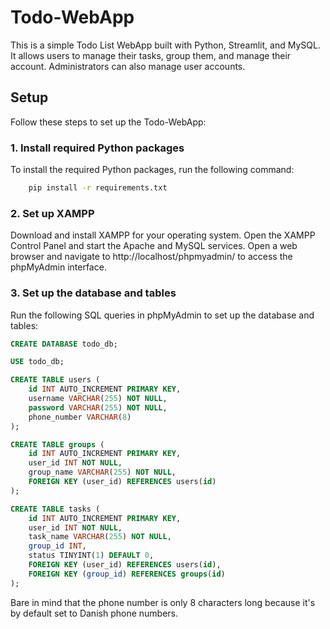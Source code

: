 # Todo-WebApp

This is a simple Todo List WebApp built with Python, Streamlit, and MySQL. It allows users to manage their tasks, group them, and manage their account. Administrators can also manage user accounts.

## Setup

Follow these steps to set up the Todo-WebApp:

### 1. Install required Python packages

To install the required Python packages, run the following command:

```bash
    pip install -r requirements.txt
```
### 2. Set up XAMPP

Download and install XAMPP for your operating system.
Open the XAMPP Control Panel and start the Apache and MySQL services.
Open a web browser and navigate to http://localhost/phpmyadmin/ to access the phpMyAdmin interface.

### 3. Set up the database and tables
Run the following SQL queries in phpMyAdmin to set up the database and tables:
    
```sql
CREATE DATABASE todo_db;

USE todo_db;

CREATE TABLE users (
    id INT AUTO_INCREMENT PRIMARY KEY,
    username VARCHAR(255) NOT NULL,
    password VARCHAR(255) NOT NULL,
    phone_number VARCHAR(8)
);

CREATE TABLE groups (
    id INT AUTO_INCREMENT PRIMARY KEY,
    user_id INT NOT NULL,
    group_name VARCHAR(255) NOT NULL,
    FOREIGN KEY (user_id) REFERENCES users(id)
);

CREATE TABLE tasks (
    id INT AUTO_INCREMENT PRIMARY KEY,
    user_id INT NOT NULL,
    task_name VARCHAR(255) NOT NULL,
    group_id INT,
    status TINYINT(1) DEFAULT 0,
    FOREIGN KEY (user_id) REFERENCES users(id),
    FOREIGN KEY (group_id) REFERENCES groups(id)
);
```
Bare in mind that the phone number is only 8 characters long because it's by default set to Danish phone numbers.
